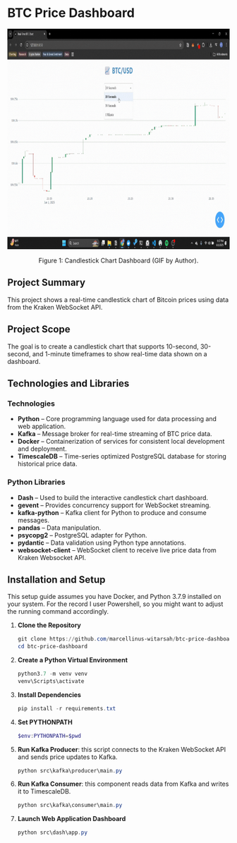 # BTC Price Dashboard
<p align="center">
    <img src="assets/2025-06-01 21-37-04.mp4.gif" alt="Candlestick Chart Image" height="500">
    <p align="center">
        Figure 1: Candlestick Chart Dashboard (GIF by Author).
    </p>
</p>

## Project Summary
This project shows a real-time candlestick chart of Bitcoin prices using data from the Kraken WebSocket API.

## Project Scope
The goal is to create a candlestick chart that supports 10-second, 30-second, and 1-minute timeframes to show real-time data shown on a dashboard.

## Technologies and Libraries

### Technologies
- **Python** – Core programming language used for data processing and web application.
- **Kafka** – Message broker for real-time streaming of BTC price data.
- **Docker** – Containerization of services for consistent local development and deployment.
- **TimescaleDB** – Time-series optimized PostgreSQL database for storing historical price data.

### Python Libraries
- **Dash** – Used to build the interactive candlestick chart dashboard.
- **gevent** – Provides concurrency support for WebSocket streaming.
- **kafka-python** – Kafka client for Python to produce and consume messages.
- **pandas** – Data manipulation.
- **psycopg2** – PostgreSQL adapter for Python.
- **pydantic** – Data validation using Python type annotations.
- **websocket-client** – WebSocket client to receive live price data from Kraken Websocket API.

## Installation and Setup
This setup guide assumes you have Docker, and Python 3.7.9 installed on your system. For the record I user Powershell, so you might want to adjust the running command accordingly.

1. **Clone the Repository**
   ```powershell
   git clone https://github.com/marcellinus-witarsah/btc-price-dashboard
   cd btc-price-dashboard
   ```

2. **Create a Python Virtual Environment**
   ```powershell
   python3.7 -m venv venv
   venv\Scripts\activate
   ```
   
3. **Install Dependencies**
   ```powershell
   pip install -r requirements.txt
   ```

4. **Set PYTHONPATH**
   ```powershell
   $env:PYTHONPATH=$pwd
   ```

5. **Run Kafka Producer**: this script connects to the Kraken WebSocket API and sends price updates to Kafka.
   ```powershell
   python src\kafka\producer\main.py
   ```

6. **Run Kafka Consumer**: this component reads data from Kafka and writes it to TimescaleDB.
   ```powershell
   python src\kafka\consumer\main.py
   ```

7. **Launch Web Application Dashboard**
   ```powershell
   python src\dash\app.py
   ```
